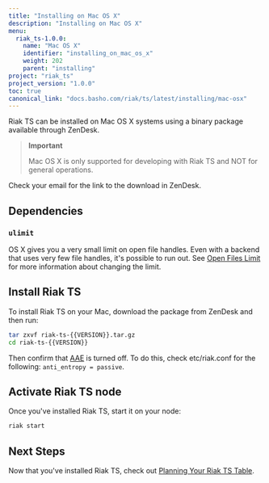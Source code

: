 ```yaml
---
title: "Installing on Mac OS X"
description: "Installing on Mac OS X"
menu:
  riak_ts-1.0.0:
    name: "Mac OS X"
    identifier: "installing_on_mac_os_x"
    weight: 202
    parent: "installing"
project: "riak_ts"
project_version: "1.0.0"
toc: true
canonical_link: "docs.basho.com/riak/ts/latest/installing/mac-osx"
---
```


[concept aae]: /riak/kv/2.1.3/learn/concepts/active-anti-entropy
[perf open files]: /riak/kv/2.1.3/using/performance/open-files-limit
[planning]: ../using/planning


Riak TS can be installed on Mac OS X systems using a binary
package available through ZenDesk.

>**Important**
>
>Mac OS X is only supported for developing with Riak TS and NOT for general operations.

Check your email for the link to the download in ZenDesk.

## Dependencies

### `ulimit`

OS X gives you a very small limit on open file handles. Even with a
backend that uses very few file handles, it's possible to run out. See
[Open Files Limit][perf open files] for more information about changing the limit.


## Install Riak TS

To install Riak TS on your Mac, download the package from ZenDesk and then run:

```bash
tar zxvf riak-ts-{{VERSION}}.tar.gz
cd riak-ts-{{VERSION}}
```

Then confirm that [AAE][concept aae] is turned off. To do this, check etc/riak.conf for the following: `anti_entropy = passive`.


## Activate Riak TS node

Once you've installed Riak TS, start it on your node:

```bash
riak start
```


## Next Steps

Now that you've installed Riak TS, check out [Planning Your Riak TS Table][planning].